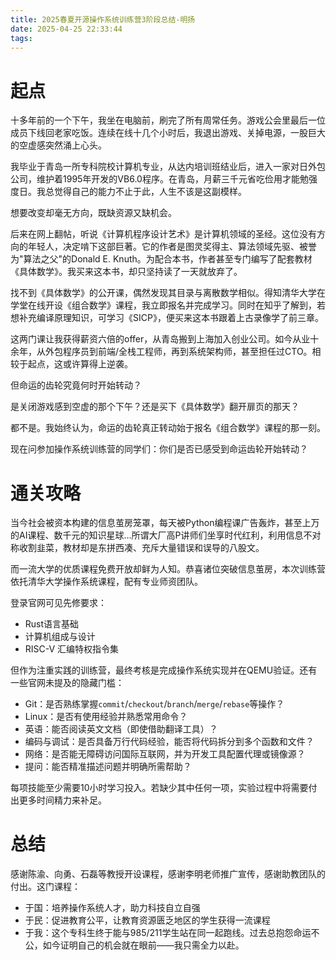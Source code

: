 ```yaml
---
title: 2025春夏开源操作系统训练营3阶段总结-明扬
date: 2025-04-25 22:33:44
tags:
---
```

# 起点
十多年前的一个下午，我坐在电脑前，刷完了所有周常任务。游戏公会里最后一位成员下线回老家吃饭。连续在线十几个小时后，我退出游戏、关掉电源，一股巨大的空虚感突然涌上心头。

我毕业于青岛一所专科院校计算机专业，从达内培训班结业后，进入一家对日外包公司，维护着1995年开发的VB6.0程序。在青岛，月薪三千元省吃俭用才能勉强度日。我总觉得自己的能力不止于此，人生不该是这副模样。

想要改变却毫无方向，既缺资源又缺机会。

后来在网上翻帖，听说《计算机程序设计艺术》是计算机领域的圣经。这位没有方向的年轻人，决定啃下这部巨著。它的作者是图灵奖得主、算法领域先驱、被誉为"算法之父"的Donald E. Knuth。为配合本书，作者甚至专门编写了配套教材《具体数学》。我买来这本书，却只坚持读了一天就放弃了。

找不到《具体数学》的公开课，偶然发现其目录与离散数学相似。得知清华大学在学堂在线开设《组合数学》课程，我立即报名并完成学习。同时在知乎了解到，若想补充编译原理知识，可学习《SICP》，便买来这本书跟着上古录像学了前三章。

这两门课让我获得薪资六倍的offer，从青岛搬到上海加入创业公司。如今从业十余年，从外包程序员到前端/全栈工程师，再到系统架构师，甚至担任过CTO。相较于起点，这或许算得上逆袭。

但命运的齿轮究竟何时开始转动？

是关闭游戏感到空虚的那个下午？还是买下《具体数学》翻开扉页的那天？

都不是。我始终认为，命运的齿轮真正转动始于报名《组合数学》课程的那一刻。

现在问参加操作系统训练营的同学们：你们是否已感受到命运齿轮开始转动？

# 通关攻略
当今社会被资本构建的信息茧房笼罩，每天被Python编程课广告轰炸，甚至上万的AI课程、数千元的知识星球...所谓大厂高P讲师们坐享时代红利，利用信息不对称收割韭菜，教材却是东拼西凑、充斥大量错误和误导的八股文。

而一流大学的优质课程免费开放却鲜为人知。恭喜诸位突破信息茧房，本次训练营依托清华大学操作系统课程，配有专业师资团队。

登录官网可见先修要求：

- Rust语言基础
- 计算机组成与设计
- RISC-V 汇编特权指令集

但作为注重实践的训练营，最终考核是完成操作系统实现并在QEMU验证。还有一些官网未提及的隐藏门槛：

- Git：是否熟练掌握`commit`/`checkout`/`branch`/`merge`/`rebase`等操作？
- Linux：是否有使用经验并熟悉常用命令？
- 英语：能否阅读英文文档（即使借助翻译工具）？
- 编码与调试：是否具备万行代码经验，能否将代码拆分到多个函数和文件？
- 网络：是否能无障碍访问国际互联网，并为开发工具配置代理或镜像源？
- 提问：能否精准描述问题并明确所需帮助？

每项技能至少需要10小时学习投入。若缺少其中任何一项，实验过程中将需要付出更多时间精力来补足。

# 总结
感谢陈渝、向勇、石磊等教授开设课程，感谢李明老师推广宣传，感谢助教团队的付出。这门课程：

- 于国：培养操作系统人才，助力科技自立自强
- 于民：促进教育公平，让教育资源匮乏地区的学生获得一流课程
- 于我：这个专科生终于能与985/211学生站在同一起跑线。过去总抱怨命运不公，如今证明自己的机会就在眼前——我只需全力以赴。
